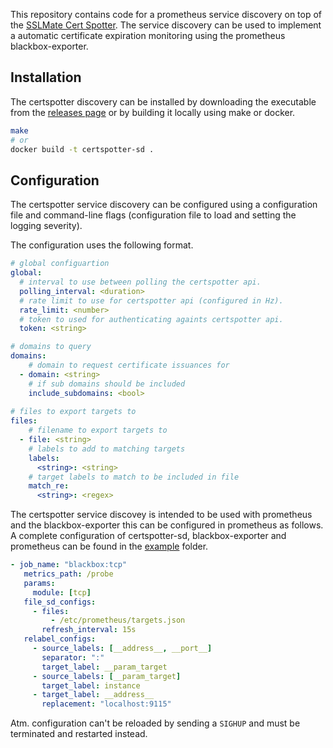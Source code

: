 This repository contains code for a prometheus service discovery on top of the
[SSLMate Cert Spotter][1]. The service discovery can be used to implement a
automatic certificate expiration monitoring using the prometheus
blackbox-exporter.

## Installation

The certspotter discovery can be installed by downloading the executable from
the [releases page][2] or by building it locally using make or docker.

```bash
make
# or
docker build -t certspotter-sd .
```

## Configuration

The certspotter service discovery can be configured using a configuration file
and command-line flags (configuration file to load and setting the logging
severity).

The configuration uses the following format.
```yaml
# global configuartion
global:
  # interval to use between polling the certspotter api.
  polling_interval: <duration>
  # rate limit to use for certspotter api (configured in Hz).
  rate_limit: <number>
  # token to used for authenticating againts certspotter api.
  token: <string>

# domains to query
domains:
    # domain to request certificate issuances for
  - domain: <string>
    # if sub domains should be included
    include_subdomains: <bool>
    
# files to export targets to
files:
    # filename to export targets to
  - file: <string>
    # labels to add to matching targets
    labels:
      <string>: <string>
    # target labels to match to be included in file
    match_re:
      <string>: <regex>
```

The certspotter service discovey is intended to be used with prometheus and the
blackbox-exporter this can be configured in prometheus as follows. A complete
configuration of certspotter-sd, blackbox-exporter and prometheus can be found
in the [example][3] folder.

```yaml
- job_name: "blackbox:tcp"
   metrics_path: /probe
   params:
     module: [tcp]
   file_sd_configs:
     - files:
         - /etc/prometheus/targets.json
       refresh_interval: 15s
   relabel_configs:
     - source_labels: [__address__, __port__]
       separator: ":"
       target_label: __param_target
     - source_labels: [__param_target]
       target_label: instance
     - target_label: __address__
       replacement: "localhost:9115"
```

Atm. configuration can't be reloaded by sending a `SIGHUP` and must be
terminated and restarted instead.

[1]: https://sslmate.com/certspotter/
[2]: https://github.com/codecentric/certspotter-sd/releases
[3]: https://github.com/codecentric/certspotter-sd/tree/master/example
